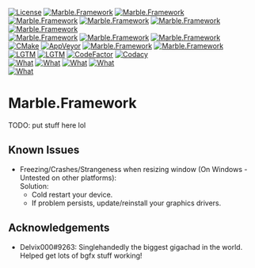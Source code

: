 [![License](https://img.shields.io/badge/license-CC%20BY--NC--SA%204.0-informational?logo=creativecommons)](https://github.com/InsertAReallyCreativeNameHere/Marble.Framework/blob/main/LICENSE)
[![Marble.Framework](https://img.shields.io/github/stars/InsertAReallyCreativeNameHere/Marble.Framework)](#)
[![Marble.Framework](https://img.shields.io/badge/rating---3%2F10%20(420)-yellow)](#)   
[![Marble.Framework](https://img.shields.io/github/languages/count/InsertAReallyCreativeNameHere/Marble.Framework)](#)
[![Marble.Framework](https://img.shields.io/github/languages/top/InsertAReallyCreativeNameHere/Marble.Framework?logo=cplusplus)](#)
[![Marble.Framework](https://img.shields.io/github/languages/code-size/InsertAReallyCreativeNameHere/Marble.Framework)](#)
[![Marble.Framework](https://img.shields.io/tokei/lines/github/InsertAReallyCreativeNameHere/Marble.Framework)](#)   
[![Marble.Framework](https://img.shields.io/github/contributors/InsertAReallyCreativeNameHere/Marble.Framework)](#)
[![Marble.Framework](https://img.shields.io/github/last-commit/InsertAReallyCreativeNameHere/Marble.Framework)](#)
[![Marble.Framework](https://img.shields.io/maintenance/yes/2021)](#)   
[![CMake](https://img.shields.io/github/workflow/status/InsertAReallyCreativeNameHere/Marble.Framework/CMake?logo=github)](https://github.com/InsertAReallyCreativeNameHere/Marble.Framework/actions/workflows/cmake.yml)
[![AppVeyor](https://img.shields.io/appveyor/build/InsertAReallyCreativeNameHere/marble-framework?label=appveyor&logo=appveyor)](https://ci.appveyor.com/project/InsertAReallyCreativeNameHere/marble-framework)
[![Marble.Framework](https://img.shields.io/github/issues/InsertAReallyCreativeNameHere/Marble.Framework)](https://github.com/InsertAReallyCreativeNameHere/Marble.Framework/issues)
[![Marble.Framework](https://img.shields.io/github/issues-pr/InsertAReallyCreativeNameHere/Marble.Framework)](https://github.com/InsertAReallyCreativeNameHere/Marble.Framework/pulls)   
[![LGTM](https://img.shields.io/lgtm/alerts/github/InsertAReallyCreativeNameHere/Marble.Framework?logo=lgtm)](https://lgtm.com/projects/g/InsertAReallyCreativeNameHere/Marble.Framework)
[![LGTM](https://img.shields.io/lgtm/grade/cpp/github/InsertAReallyCreativeNameHere/Marble.Framework?logo=lgtm)](https://lgtm.com/projects/g/InsertAReallyCreativeNameHere/Marble.Framework)
[![CodeFactor](https://img.shields.io/codefactor/grade/github/InsertAReallyCreativeNameHere/Marble.Framework/main?logo=codefactor)](https://www.codefactor.io/repository/github/insertareallycreativenamehere/marble.framework)
[![Codacy](https://img.shields.io/codacy/grade/43790938623c48a3ad6c5a7bcd1d9bbc?logo=Codacy)](https://www.codacy.com/gh/InsertAReallyCreativeNameHere/Marble.Framework/dashboard?utm_source=github.com&amp;utm_medium=referral&amp;utm_content=InsertAReallyCreativeNameHere/Marble.Framework&amp;utm_campaign=Badge_Grade)   
[![What](https://img.shields.io/badge/my-code-orange?style=flat-square)](#)
[![What](https://img.shields.io/badge/is-bad-orange?style=flat-square)](#)
[![What](https://img.shields.io/badge/dont-ever-orange?style=flat-square)](#)
[![What](https://img.shields.io/badge/hire-me-orange?style=flat-square)](#)   
[![What](https://img.shields.io/badge/bean-consumer-green?style=for-the-badge&logo=bean)](#)

# Marble.Framework
TODO: put stuff here lol

## Known Issues
   - Freezing/Crashes/Strangeness when resizing window (On Windows - Untested on other platforms):   
     Solution:
      - Cold restart your device.
      - If problem persists, update/reinstall your graphics drivers.

## Acknowledgements
   - Delvix000#9263: Singlehandedly the biggest gigachad in the world. Helped get lots of bgfx stuff working!
